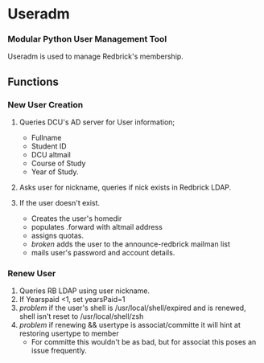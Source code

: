 # Useradm
### Modular Python User Management Tool

Useradm is used to manage Redbrick's membership.

## Functions
### New User Creation

1. Queries DCU's AD server for User information;
	- Fullname
	- Student ID
	- DCU altmail
	- Course of Study
	- Year of Study.
2. Asks user for nickname, queries if nick exists in Redbrick LDAP.

3. If the user doesn't exist.
	- Creates the user's homedir
	- populates .forward with altmail address
	- assigns quotas.
	- *broken* adds the user to the announce-redbrick mailman list
	- mails user's password and account details.

### Renew User

1. Queries RB LDAP using user nickname.
2. If Yearspaid <1, set yearsPaid=1
3.  *problem* if the user's shell is /usr/local/shell/expired and is renewed, shell isn't reset to /usr/local/shell/zsh
4.  *problem* if renewing && usertype is associat/committe it will hint at restoring usertype to member
	- For committe this wouldn't be as bad, but for associat this poses an issue frequently.


